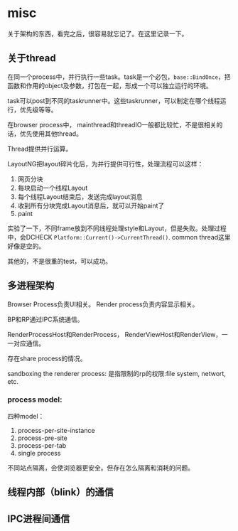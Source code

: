 # misc

关于架构的东西，看完之后，很容易就忘记了。在这里记录一下。

## 关于thread

在同一个process中，并行执行一些task。task是一个必包，`base::BindOnce`，把函数和作用的object及参数，打包在一起，形成一个可以独立运行的环境。

task可以post到不同的taskrunner中。这些taskrunner，可以制定在哪个线程运行，优先级等等。

在browser process中， mainthread和threadIO一般都比较忙，不是很相关的话，优先使用其他thread。

Thread提供并行运算。

LayoutNG把layout碎片化后，为并行提供可行性，处理流程可以这样：

1. 网页分块
2. 每块启动一个线程Layout
3. 每个线程Layout结束后，发送完成layout消息
4. 收到所有分块完成Layout消息后，就可以开始paint了
5. paint

实验了一下，不同frame放到不同线程处理style和Layout，但是失败。处理过程中，会DCHECK `Platform::Current()->CurrentThread()`. common thread这里好像是空的。

其他的，不是很重的test，可以成功。


## 多进程架构

Browser Process负责UI相关。 Render process负责内容显示相关。

BP和RP通过IPC系统通信。

RenderProcessHost和RenderProcess， RenderViewHost和RenderView，一一对应通信。

存在share process的情况。

sandboxing the renderer process: 是指限制的rp的权限:file system, networt, etc.

### process model:

四种model：

1. process-per-site-instance
2. process-pre-site
3. process-per-tab
4. single process

不同站点隔离，会使浏览器更安全。但存在怎么隔离和消耗的问题。


## 线程内部（blink）的通信

## IPC进程间通信
